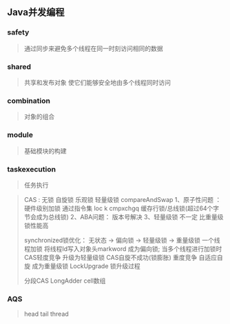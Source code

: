 ## Java并发编程

### safety 
> 通过同步来避免多个线程在同一时刻访问相同的数据

### shared
> 共享和发布对象 使它们能够安全地由多个线程同时访问
> 
### combination
> 对象的组合
> 
### module
> 基础模块的构建
> 
### taskexecution
> 任务执行
> 
> 


> CAS : 无锁  自旋锁  乐观锁 轻量级锁   compareAndSwap
> 1、原子性问题 ： 硬件级别加锁 通过指令集 loc k cmpxchgq   缓存行锁/总线锁(超过64个字节会成为总线锁)
> 2、ABA问题： 版本号解决
> 3、轻量级锁 不一定 比重量级锁性能高
> 
> synchronized锁优化： 无状态 -> 偏向锁  -> 轻量级锁 -> 重量级锁
> 一个线程加锁 将线程Id写入对象头markword 成为偏向锁; 当多个线程进行加锁时  CAS轻度竞争 升级为轻量级锁   CAS自旋不成功(锁膨胀) 重度竞争 自适应自旋 成为重量级锁
> LockUpgrade  锁升级过程
> 
> 分段CAS LongAdder   cell数组
>  
> 
### AQS
> head  tail  thread 